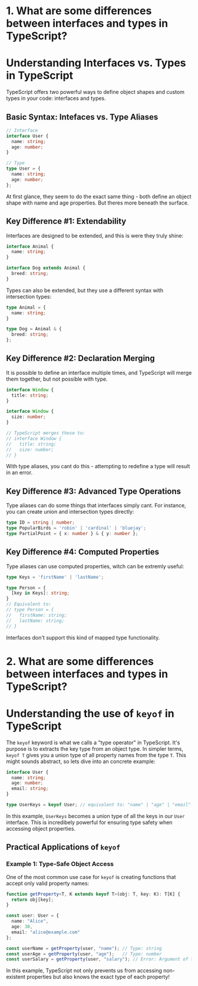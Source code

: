 # 1. What are some differences between interfaces and types in TypeScript?
# Understanding Interfaces vs. Types in TypeScript

TypeScript offers two powerful ways to define object shapes and custom types in your code: interfaces and types. 

## Basic Syntax: Intefaces vs. Type Aliases

```typescript
// Interface
interface User {
  name: string;
  age: number;
}

// Type
type User = {
  name: string;
  age: number;
};
```

At first glance, they seem to do the exact same thing - both define an object shape with name and age properties. But theres more beneath the surface.

## Key Difference #1: Extendability

Interfaces are designed to be extended, and this is were they truly shine:

```typescript
interface Animal {
  name: string;
}

interface Dog extends Animal {
  breed: string;
}
```

Types can also be extended, but they use a different syntax with intersection types:

```typescript
type Animal = {
  name: string;
}

type Dog = Animal & {
  breed: string;
};
```

## Key Difference #2: Declaration Merging

It is possible to define an interface multiple times, and TypeScript will merge them together, but not possible with type.

```typescript
interface Window {
  title: string;
}

interface Window {
  size: number;
}

// TypeScript merges these to:
// interface Window {
//   title: string;
//   size: number;
// }
```

With type aliases, you cant do this - attempting to redefine a type will result in an error.

## Key Difference #3: Advanced Type Operations

Type aliases can do some things that interfaces simply cant. For instance, you can create union and intersection types directly:

```typescript
type ID = string | number;
type PopularBirds = 'robin' | 'cardinal' | 'bluejay';
type PartialPoint = { x: number } & { y: number };
```

## Key Difference #4: Computed Properties

Type aliases can use computed properties, witch can be extremly useful:

```typescript
type Keys = 'firstName' | 'lastName';

type Person = {
  [key in Keys]: string;
}
// Equivalent to:
// type Person = {
//   firstName: string;
//   lastName: string;
// }
```

Interfaces don't support this kind of mapped type functionality.

# 2. What are some differences between interfaces and types in TypeScript?
# Understanding the use of `keyof` in TypeScript

The `keyof` keyword is what we calls a "type operator" in TypeScript. It's purpose is to extracts the key type from an object type. In simpler terms, `keyof T` gives you a union type of all property names from the type `T`.
This might sounds abstract, so lets dive into an concrete example:
``` typescript
interface User {
  name: string;
  age: number;
  email: string;
}

type UserKeys = keyof User; // equivalent to: "name" | "age" | "email"
```
In this example, `UserKeys` becomes a union type of all the keys in our `User` interface. This is incredibely powerful for ensuring type safety when accessing object properties.

## Practical Applications of `keyof`
### Example 1: Type-Safe Object Access
One of the most common use case for `keyof` is creating functions that accept only valid property names:
``` typescript
function getProperty<T, K extends keyof T>(obj: T, key: K): T[K] {
  return obj[key];
}

const user: User = {
  name: "Alice",
  age: 30,
  email: "alice@example.com"
};

const userName = getProperty(user, "name"); // Type: string
const userAge = getProperty(user, "age");   // Type: number
const userSalary = getProperty(user, "salary"); // Error: Argument of type '"salary"' is not assignable to parameter of type 'keyof User'.
```
In this example, TypeScript not only prevents us from accessing non-existent properties but also knows the exact type of each property!